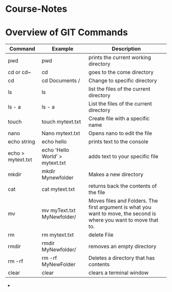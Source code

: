 # Course-Notes

# Overview of GIT Commands

Command | Example | Description
--- | --- | ---
pwd | pwd | prints the current working directory
cd or cd~ | cd | goes to the come directory
cd <directory name> | cd Documents / | Change to specific directory
ls | ls | list the files of the current directory
ls - a | ls - a | List the files of the current directory
touch <filename> | touch mytext.txt | Create file with a specific name
nano <filename> | Nano mytext.txt | Opens nano to edit the file
echo string | echo hello | prints text to the console
echo <string> > mytext.txt | echo 'Hello World' > mytext.txt | adds text to your specific file
mkdir <directory name> | mkdir Mynewfolder | Makes a new directory
cat <filename> | cat mytext.txt | returns back the contents of the file
mv <file> <location> | mv myText.txt MyNewfolder/ | Moves files and Folders. The first argument is what you want to move, the second is where you want to move that to.
rm <filename> | rm mytext.txt | delete File
rmdir <directory name> | rmdir MyNewfolder/ | removes an empty directory
rm -rf <Folder Name> | rm -rf MyNewFolder | Deletes a directory that has contents
clear | clear | clears a terminal window







- 


